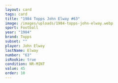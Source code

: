 ```yaml
---
layout: card
tags: card
title: "1984 Topps John Elway #63"
image: /images/uploads/1984-topps-john-elway.webp
sport: Football
year: "1984"
brand: Topps
subset: ""
player: John Elway
lastName: Elway
number: "63"
isRookie: true
condition: NR-MINT
value: 45
order: 10
---
```


